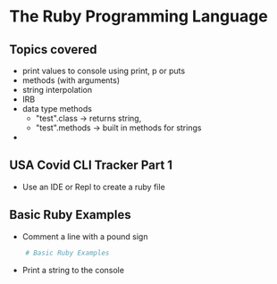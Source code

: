 # The Ruby Programming Language

## Topics covered
- print values to console using print, p or puts
- methods (with arguments)
- string interpolation
- IRB
- data type methods 
  -  "test".class -> returns string, 
  -  "test".methods -> built in methods for strings
- 

## USA Covid CLI Tracker Part 1
- Use an IDE or Repl to create a ruby file

## Basic Ruby Examples
- Comment a line with a pound sign 

```ruby 
    # Basic Ruby Examples
```

- Print a string to the console

